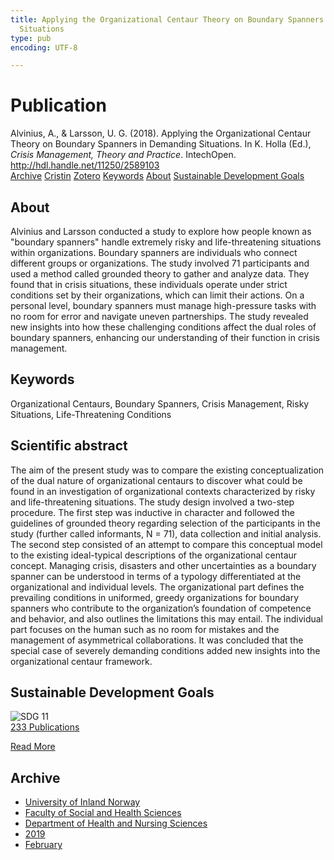```yaml
---
title: Applying the Organizational Centaur Theory on Boundary Spanners in Demanding
  Situations
type: pub
encoding: UTF-8

---
```

<h1>Publication</h1>
<article id="csl-bib-container-GKWW8LWD" class="csl-bib-container">
  <div class="csl-bib-body"> <div class="csl-entry">Alvinius, A., &#38; Larsson, U. G. (2018). Applying the Organizational Centaur Theory on Boundary Spanners in Demanding Situations. In K. Holla (Ed.), <i>Crisis Management, Theory and Practice</i>. IntechOpen. <a href="http://hdl.handle.net/11250/2589103">http://hdl.handle.net/11250/2589103</a></div> </div>
  <div class="csl-bib-buttons">
    <a href="#taxonomy-article-GKWW8LWD" alt="archive" class="csl-bib-button">Archive</a>
    <a href="https://app.cristin.no/results/show.jsf?id=1676922" alt="Cristin" class="csl-bib-button">Cristin</a>
    <a href="http://zotero.org/groups/5881554/items/GKWW8LWD" alt="Zotero" class="csl-bib-button">Zotero</a>
    <a href="#keywords-article-GKWW8LWD" alt="keywords" class="csl-bib-button">Keywords</a>
    <a href="#about-article-GKWW8LWD" alt="about_pub" class="csl-bib-button">About</a>
    <a href="#sdg-article-GKWW8LWD" alt="sdg" class="csl-bib-button">Sustainable Development Goals</a>
  </div>
  <div id="csl-bib-meta-container-GKWW8LWD"></div>
</article>
<div id="csl-bib-meta-GKWW8LWD" class="csl-bib-meta">
  <article id="about-article-GKWW8LWD" class="about_pub-article">
    <h1>About</h1>
    Alvinius and Larsson conducted a study to explore how people known as "boundary spanners" handle extremely risky and life-threatening situations within organizations. Boundary spanners are individuals who connect different groups or organizations. The study involved 71 participants and used a method called grounded theory to gather and analyze data. They found that in crisis situations, these individuals operate under strict conditions set by their organizations, which can limit their actions. On a personal level, boundary spanners must manage high-pressure tasks with no room for error and navigate uneven partnerships. The study revealed new insights into how these challenging conditions affect the dual roles of boundary spanners, enhancing our understanding of their function in crisis management.
  </article>
  <article id="keywords-article-GKWW8LWD" class="keywords-article">
    <h1>Keywords</h1>
    Organizational Centaurs, Boundary Spanners, Crisis Management, Risky Situations, Life-Threatening Conditions
  </article>
  <article id="abstract-article-GKWW8LWD" class="abstract-article">
    <h1>Scientific abstract</h1>
    The aim of the present study was to compare the existing conceptualization of the dual nature of organizational centaurs to discover what could be found in an investigation of organizational contexts characterized by risky and life-threatening situations. The study design involved a two-step procedure. The first step was inductive in character and followed the guidelines of grounded theory regarding selection of the participants in the study (further called informants, N = 71), data collection and initial analysis. The second step consisted of an attempt to compare this conceptual model to the existing ideal-typical descriptions of the organizational centaur concept. Managing crisis, disasters and other uncertainties as a boundary spanner can be understood in terms of a typology differentiated at the organizational and individual levels. The organizational part defines the prevailing conditions in uniformed, greedy organizations for boundary spanners who contribute to the organization’s foundation of competence and behavior, and also outlines the limitations this may entail. The individual part focuses on the human such as no room for mistakes and the management of asymmetrical collaborations. It was concluded that the special case of severely demanding conditions added new insights into the organizational centaur framework.
  </article>
  <article id="sdg-article-GKWW8LWD" class="sdg-article">
    <h1>Sustainable Development Goals</h1>
    <div class="sdg-container"><div id="sdg11" class="sdg">
        <img src="{{< params subfolder >}}images/sdg/sdg11_en.png" class="image" alt="SDG 11">
        <div class="sdg-overlay">
          <a href="{{< params subfolder >}}en/archive/?sdg=11#archive" class="sdg-publication-count"><span>233</span> Publications</a>
          <p><a href="https://sdgs.un.org/goals/goal11" class="sdg-read-more">Read More</a></p>
        </div>
      </div></div>
  </article>
  <article id="taxonomy-article-GKWW8LWD" class="taxonomy-article">
    <h1>Archive</h1>
    <ul>
      <li><a href="{{< params subfolder >}}en/archive/?key=3DCRN523">University of Inland Norway</a></li>
      <li><a href="{{< params subfolder >}}en/archive/?key=IDKFS3MX">Faculty of Social and Health Sciences</a></li>
      <li><a href="{{< params subfolder >}}en/archive/?key=GTV4ECMZ">Department of Health and Nursing Sciences</a></li>
      <li><a href="{{< params subfolder >}}en/archive/?key=E7THIEEM">2019</a></li>
      <li><a href="{{< params subfolder >}}en/archive/?key=K9MPWJCB">February</a></li>
    </ul>
  </article>
</div>

